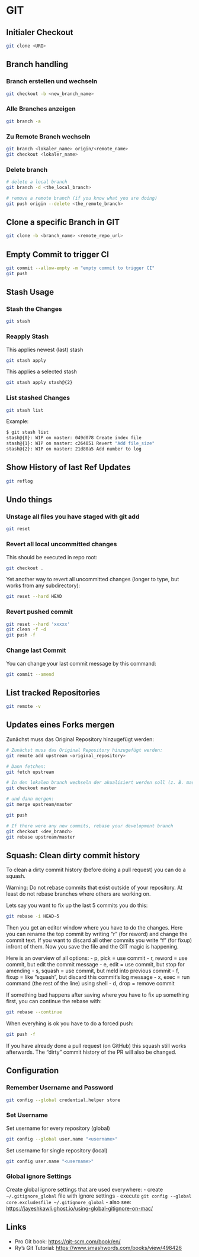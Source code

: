 # GIT

## Initialer Checkout
``` bash
git clone <URI>
```

## Branch handling

### Branch erstellen und wechseln
``` bash
git checkout -b <new_branch_name>
```

### Alle Branches anzeigen
``` bash
git branch -a
```

### Zu Remote Branch wechseln
``` bash
git branch <lokaler_name> origin/<remote_name>
git checkout <lokaler_name>
```

### Delete branch
``` bash
# delete a local branch
git branch -d <the_local_branch>

# remove a remote branch (if you know what you are doing)
git push origin --delete <the_remote_branch>
```

## Clone a specific Branch in GIT
``` bash
git clone -b <branch_name> <remote_repo_url>
```

## Empty Commit to trigger CI
``` bash
git commit --allow-empty -m "empty commit to trigger CI"
git push
```

## Stash Usage

### Stash the Changes
``` bash
git stash
```

### Reapply Stash
This applies newest (last) stash

``` bash
git stash apply
```

This applies a selected stash

``` bash
git stash apply stash@{2}
```

### List stashed Changes
``` bash
git stash list
```

Example:

``` bash
$ git stash list
stash@{0}: WIP on master: 049d078 Create index file
stash@{1}: WIP on master: c264051 Revert "Add file_size"
stash@{2}: WIP on master: 21d80a5 Add number to log
```

## Show History of last Ref Updates
``` bash
git reflog
```

## Undo things

### Unstage all files you have staged with git add
``` bash
git reset
```

### Revert all local uncommitted changes
This should be executed in repo root:

``` bash
git checkout .
```

Yet another way to revert all uncommitted changes (longer to type, but
works from any subdirectory):

``` bash
git reset --hard HEAD
```

### Revert pushed commit
``` bash
git reset --hard 'xxxxx'
git clean -f -d
git push -f
```

### Change last Commit
You can change your last commit message by this command:

``` bash
git commit --amend
```

## List tracked Repositories
``` bash
git remote -v
```

## Updates eines Forks mergen
Zunächst muss das Original Repository hinzugefügt werden:

``` bash
# Zunächst muss das Original Repository hinzugefügt werden:
git remote add upstream <original_repository>

# Dann fetchen:
git fetch upstream

# In den lokalen branch wechseln der akualisiert werden soll (z. B. master):
git checkout master

# und dann mergen:
git merge upstream/master

git push

# If there were any new commits, rebase your development branch
git checkout <dev_branch>
git rebase upstream/master
```

## Squash: Clean dirty commit history
To clean a dirty commit history (before doing a pull request) you can do
a squash.

Warning: Do not rebase commits that exist outside of your repository. At
least do not rebase branches where others are working on.

Lets say you want to fix up the last 5 commits you do this:

``` bash
git rebase -i HEAD~5
```

Then you get an editor window where you have to do the changes. Here you
can rename the top commit by writing “r” (for reword) and change the
commit text. If you want to discard all other commits you write “f” (for
fixup) infront of them. Now you save the file and the GIT magic is
happening.

Here is an overview of all options: - p, pick = use commit - r, reword =
use commit, but edit the commit message - e, edit = use commit, but stop
for amending - s, squash = use commit, but meld into previous commit -
f, fixup = like “squash”, but discard this commit’s log message - x,
exec = run command (the rest of the line) using shell - d, drop = remove
commit

If something bad happens after saving where you have to fix up something
first, you can continue the rebase with:

``` bash
git rebase --continue
```

When everyhing is ok you have to do a forced push:

``` bash
git push -f
```

If you have already done a pull request (on GitHub) this squash still
works afterwards. The “dirty” commit history of the PR will also be
changed.

## Configuration

### Remember Username and Password
``` bash
git config --global credential.helper store
```

### Set Username
Set username for every repository (global)

``` bash
git config --global user.name "<username>"
```

Set username for single repository (local)

``` bash
git config user.name "<username>"
```

### Global ignore Settings
Create global ignore settings that are used everywhere: - create
`~/.gitignore_global` file with ignore settings - execute `git config
--global core.excludesfile ~/.gitignore_global` - also see:
<https://jayeshkawli.ghost.io/using-global-gitignore-on-mac/>

## Links
  - Pro Git book: <https://git-scm.com/book/en/>
  - Ry’s Git Tutorial: <https://www.smashwords.com/books/view/498426>
